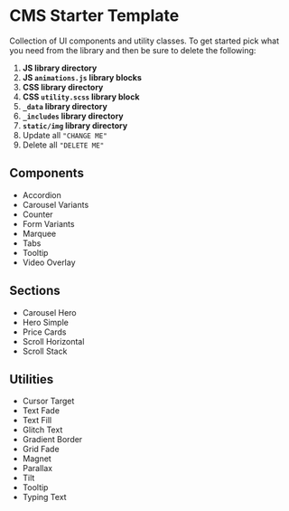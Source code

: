 # CMS Starter Template

Collection of UI components and utility classes. To get started pick what you need from the library and then be sure to delete the following:

1. **JS library directory**
2. **JS `animations.js` library blocks**
3. **CSS library directory**
4. **CSS `utility.scss` library block**
5. **`_data` library directory**
6. **`_includes` library directory**
7. **`static/img` library directory**
8. Update all `"CHANGE ME"`
9. Delete all `"DELETE ME"`

## Components

- Accordion
- Carousel Variants
- Counter
- Form Variants
- Marquee
- Tabs
- Tooltip
- Video Overlay

## Sections

- Carousel Hero
- Hero Simple
- Price Cards
- Scroll Horizontal
- Scroll Stack

## Utilities

- Cursor Target
- Text Fade
- Text Fill
- Glitch Text
- Gradient Border
- Grid Fade
- Magnet
- Parallax
- Tilt
- Tooltip
- Typing Text
